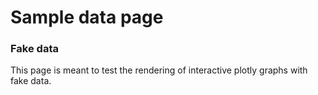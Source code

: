 # Sample data page

### Fake data
This page is meant to test the rendering of interactive plotly graphs with fake data.


